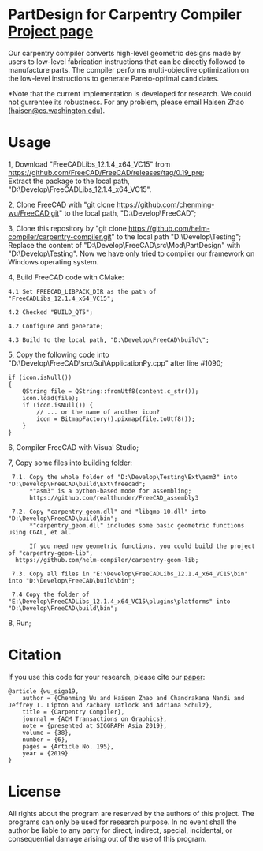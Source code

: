 # PartDesign for Carpentry Compiler [Project page](https://grail.cs.washington.edu/projects/carpentrycompiler/)

Our carpentry compiler converts high-level geometric designs made by users to low-level fabrication instructions that can be directly followed to manufacture parts. The compiler performs multi-objective optimization on the low-level instructions to generate Pareto-optimal candidates. 

*Note that the current implementation is developed for research. We could not gurrentee its robustness. For any problem, please email Haisen Zhao (haisen@cs.washington.edu). 

# Usage
1, Download "FreeCADLibs_12.1.4_x64_VC15" from https://github.com/FreeCAD/FreeCAD/releases/tag/0.19_pre;   
Extract the package to the local path, "D:\Develop\FreeCADLibs_12.1.4_x64_VC15".

2, Clone FreeCAD with "git clone https://github.com/chenming-wu/FreeCAD.git"  to the local path, "D:\Develop\FreeCAD";

3, Clone this repository by "git clone https://github.com/helm-compiler/carpentry-compiler.git" to the local path  "D:\Develop\Testing";  
Replace the content of "D:\Develop\FreeCAD\src\Mod\PartDesign" with "D:\Develop\Testing". Now we have only tried to compiler our framework on Windows operating system.

4, Build FreeCAD code with CMake:

    4.1 Set FREECAD_LIBPACK_DIR as the path of "FreeCADLibs_12.1.4_x64_VC15";

    4.2 Checked "BUILD_QT5";

    4.2 Configure and generate;
 
    4.3 Build to the local path, "D:\Develop\FreeCAD\build\";

5, Copy the following code into "D:\Develop\FreeCAD\src\Gui\ApplicationPy.cpp" after line #1090;
       
	if (icon.isNull())  
	{  
		QString file = QString::fromUtf8(content.c_str());  
		icon.load(file);  
		if (icon.isNull()) {  
			// ... or the name of another icon?  
			icon = BitmapFactory().pixmap(file.toUtf8());  
		}  
	}

6, Compiler FreeCAD with Visual Studio;

7, Copy some files into building folder:

     7.1. Copy the whole folder of "D:\Develop\Testing\Ext\asm3" into "D:\Develop\FreeCAD\build\Ext\freecad";  
          *"asm3" is a python-based mode for assembling;   
          https://github.com/realthunder/FreeCAD_assembly3

     7.2. Copy "carpentry_geom.dll" and "libgmp-10.dll" into "D:\Develop\FreeCAD\build\bin";  
          *"carpentry_geom.dll" includes some basic geometric functions using CGAL, et al.
         
          If you need new geometric functions, you could build the project of "carpentry-geom-lib",  
	  https://github.com/helm-compiler/carpentry-geom-lib;
	     
     7.3. Copy all files in "E:\Develop\FreeCADLibs_12.1.4_x64_VC15\bin" into "D:\Develop\FreeCAD\build\bin";
     
     7.4 Copy the folder of "E:\Develop\FreeCADLibs_12.1.4_x64_VC15\plugins\platforms" into "D:\Develop\FreeCAD\build\bin";

8, Run;


# Citation
If you use this code for your research, please cite our [paper](hhttps://grail.cs.washington.edu/projects/carpentrycompiler/files/CarpentryCompiler.pdf):

```
@article {wu_siga19,
    author = {Chenming Wu and Haisen Zhao and Chandrakana Nandi and Jeffrey I. Lipton and Zachary Tatlock and Adriana Schulz},
    title = {Carpentry Compiler},
    journal = {ACM Transactions on Graphics},
    note = {presented at SIGGRAPH Asia 2019},
    volume = {38},
    number = {6},
    pages = {Article No. 195},
    year = {2019}
}
```

# License
All rights about the program are reserved by the authors of this project. The programs can only be used for research purpose. In no event shall the author be liable to any party for direct, indirect, special, incidental, or consequential damage arising out of the use of this program.

